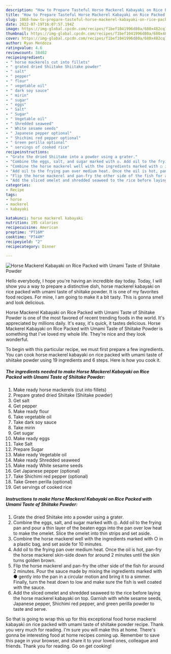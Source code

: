 ```yaml
---
description: "How to Prepare Tasteful Horse Mackerel Kabayaki on Rice Packed with Umami Taste of Shiitake Powder"
title: "How to Prepare Tasteful Horse Mackerel Kabayaki on Rice Packed with Umami Taste of Shiitake Powder"
slug: 1068-how-to-prepare-tasteful-horse-mackerel-kabayaki-on-rice-packed-with-umami-taste-of-shiitake-powder
date: 2022-07-19T16:07:57.194Z
image: https://img-global.cpcdn.com/recipes/f1bef1041996d80a/680x482cq70/horse-mackerel-kabayaki-on-rice-packed-with-umami-taste-of-shiitake-powder-recipe-main-photo.jpg
thumbnail: https://img-global.cpcdn.com/recipes/f1bef1041996d80a/680x482cq70/horse-mackerel-kabayaki-on-rice-packed-with-umami-taste-of-shiitake-powder-recipe-main-photo.jpg
cover: https://img-global.cpcdn.com/recipes/f1bef1041996d80a/680x482cq70/horse-mackerel-kabayaki-on-rice-packed-with-umami-taste-of-shiitake-powder-recipe-main-photo.jpg
author: Ryan Mendoza
ratingvalue: 4.6
reviewcount: 38402
recipeingredient:
- " horse mackerels cut into fillets"
- " grated dried Shiitake Shiitake powder"
- " salt"
- " pepper"
- " flour"
- " vegetable oil"
- " dark soy sauce"
- " mirin"
- " sugar"
- " eggs"
- " Salt"
- " Sugar"
- " Vegetable oil"
- " Shredded seaweed"
- " White sesame seeds"
- " Japanese pepper optional"
- " Shichimi red pepper optional"
- " Green perilla optional"
- " servings of cooked rice"
recipeinstructions:
- "Grate the dried Shiitake into a powder using a grater."
- "Combine the eggs, salt, and sugar marked with ◎. Add oil to the frying pan and pour a thin layer of the beaten eggs into the pan over low heat to make the omelet. Slice the omelet into thin strips and set aside."
- "Combine the horse mackerel well with the ingredients marked with ○ in a plastic bag, and set aside for 10 minutes."
- "Add oil to the frying pan over medium heat. Once the oil is hot, pan-fry the horse mackerel skin-side down for around 2 minutes until the skin turns golden brown."
- "Flip the horse mackerel and pan-fry the other side of the fish for around 2 minutes. Pour the sauce made by mixing the ingredients marked with ● gently into the pan in a circular motion and bring it to a simmer. Finally, turn the heat down to low and make sure the fish is well coated with the sauce."
- "Add the sliced omelet and shredded seaweed to the rice before laying the horse mackerel kabayaki on top. Garnish with white sesame seeds, Japanese pepper, Shichimi red pepper, and green perilla powder to taste and serve."
categories:
- Recipe
tags:
- horse
- mackerel
- kabayaki

katakunci: horse mackerel kabayaki 
nutrition: 195 calories
recipecuisine: American
preptime: "PT16M"
cooktime: "PT44M"
recipeyield: "2"
recipecategory: Dinner

---
```



![Horse Mackerel Kabayaki on Rice Packed with Umami Taste of Shiitake Powder](https://img-global.cpcdn.com/recipes/f1bef1041996d80a/680x482cq70/horse-mackerel-kabayaki-on-rice-packed-with-umami-taste-of-shiitake-powder-recipe-main-photo.jpg)

Hello everybody, I hope you're having an incredible day today. Today, I will show you a way to prepare a distinctive dish, horse mackerel kabayaki on rice packed with umami taste of shiitake powder. It is one of my favorites food recipes. For mine, I am going to make it a bit tasty. This is gonna smell and look delicious.



Horse Mackerel Kabayaki on Rice Packed with Umami Taste of Shiitake Powder is one of the most favored of recent trending foods in the world. It's appreciated by millions daily. It's easy, it's quick, it tastes delicious. Horse Mackerel Kabayaki on Rice Packed with Umami Taste of Shiitake Powder is something that I've loved my whole life. They're nice and they look wonderful.


To begin with this particular recipe, we must first prepare a few ingredients. You can cook horse mackerel kabayaki on rice packed with umami taste of shiitake powder using 19 ingredients and 6 steps. Here is how you cook it.

<!--inarticleads1-->

##### The ingredients needed to make Horse Mackerel Kabayaki on Rice Packed with Umami Taste of Shiitake Powder:

1. Make ready  horse mackerels (cut into fillets)
1. Prepare  grated dried Shiitake (Shiitake powder)
1. Get  salt
1. Get  pepper
1. Make ready  flour
1. Take  vegetable oil
1. Take  dark soy sauce
1. Take  mirin
1. Get  sugar
1. Make ready  eggs
1. Take  Salt
1. Prepare  Sugar
1. Make ready  Vegetable oil
1. Make ready  Shredded seaweed
1. Make ready  White sesame seeds
1. Get  Japanese pepper (optional)
1. Take  Shichimi red pepper (optional)
1. Take  Green perilla (optional)
1. Get  servings of cooked rice




<!--inarticleads2-->

##### Instructions to make Horse Mackerel Kabayaki on Rice Packed with Umami Taste of Shiitake Powder:

1. Grate the dried Shiitake into a powder using a grater.
1. Combine the eggs, salt, and sugar marked with ◎. Add oil to the frying pan and pour a thin layer of the beaten eggs into the pan over low heat to make the omelet. Slice the omelet into thin strips and set aside.
1. Combine the horse mackerel well with the ingredients marked with ○ in a plastic bag, and set aside for 10 minutes.
1. Add oil to the frying pan over medium heat. Once the oil is hot, pan-fry the horse mackerel skin-side down for around 2 minutes until the skin turns golden brown.
1. Flip the horse mackerel and pan-fry the other side of the fish for around 2 minutes. Pour the sauce made by mixing the ingredients marked with ● gently into the pan in a circular motion and bring it to a simmer. Finally, turn the heat down to low and make sure the fish is well coated with the sauce.
1. Add the sliced omelet and shredded seaweed to the rice before laying the horse mackerel kabayaki on top. Garnish with white sesame seeds, Japanese pepper, Shichimi red pepper, and green perilla powder to taste and serve.




So that is going to wrap this up for this exceptional food horse mackerel kabayaki on rice packed with umami taste of shiitake powder recipe. Thank you very much for reading. I'm sure you will make this at home. There's gonna be interesting food at home recipes coming up. Remember to save this page in your browser, and share it to your loved ones, colleague and friends. Thank you for reading. Go on get cooking!
